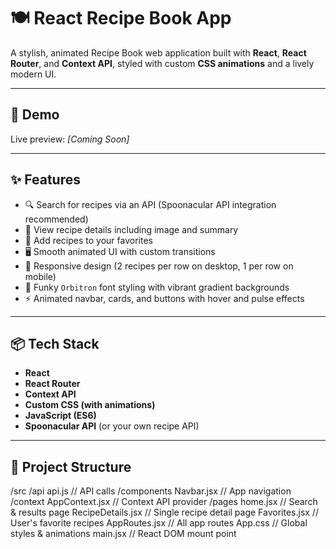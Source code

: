 # 🍽️ React Recipe Book App

A stylish, animated Recipe Book web application built with **React**, **React Router**, and **Context API**, styled with custom **CSS animations** and a lively modern UI.

---

## 📸 Demo  
Live preview: *[Coming Soon]*

---

## ✨ Features

- 🔍 Search for recipes via an API (Spoonacular API integration recommended)
- 📃 View recipe details including image and summary
- 💖 Add recipes to your favorites
- 🖥️ Smooth animated UI with custom transitions
- 🌈 Responsive design (2 recipes per row on desktop, 1 per row on mobile)
- 🎨 Funky `Orbitron` font styling with vibrant gradient backgrounds
- ⚡ Animated navbar, cards, and buttons with hover and pulse effects

---

## 📦 Tech Stack

- **React**
- **React Router**
- **Context API**
- **Custom CSS (with animations)**
- **JavaScript (ES6)**
- **Spoonacular API** (or your own recipe API)

---

## 📁 Project Structure

/src /api api.js // API calls /components Navbar.jsx // App navigation /context AppContext.jsx // Context API provider /pages home.jsx // Search & results page RecipeDetails.jsx // Single recipe detail page Favorites.jsx // User's favorite recipes AppRoutes.jsx // All app routes App.css // Global styles & animations main.jsx // React DOM mount point
